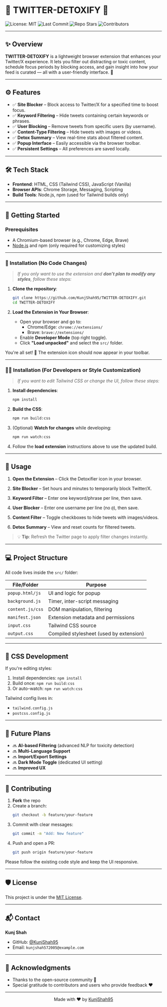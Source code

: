 # 🌟 TWITTER-DETOXIFY 🚀

![License: MIT](https://img.shields.io/badge/License-MIT-yellow.svg?style=for-the-badge)
![Last Commit](https://img.shields.io/github/last-commit/KunjShah95/TWITTER-DETOXIFY?style=for-the-badge)
![Repo Stars](https://img.shields.io/github/stars/KunjShah95/TWITTER-DETOXIFY?style=for-the-badge)
![Contributors](https://img.shields.io/github/contributors/KunjShah95/TWITTER-DETOXIFY?style=for-the-badge)

---

## ✨ Overview

**TWITTER-DETOXIFY** is a lightweight browser extension that enhances your Twitter/X experience. It lets you filter out distracting or toxic content, schedule focus periods by blocking access, and gain insight into how your feed is curated — all with a user-friendly interface. 🌈

---

## ⚙️ Features

- ✅ **Site Blocker** – Block access to Twitter/X for a specified time to boost focus.
- ✅ **Keyword Filtering** – Hide tweets containing certain keywords or phrases.
- ✅ **User Blocking** – Remove tweets from specific users (by username).
- ✅ **Content-Type Filtering** – Hide tweets with images or videos.
- ✅ **Detox Summary** – View real-time stats about filtered content.
- ✅ **Popup Interface** – Easily accessible via the browser toolbar.
- ✅ **Persistent Settings** – All preferences are saved locally.

---

## 🛠️ Tech Stack

- **Frontend**: HTML, CSS (Tailwind CSS), JavaScript (Vanilla)
- **Browser APIs**: Chrome Storage, Messaging, Scripting
- **Build Tools**: Node.js, npm (used for Tailwind builds only)

---

## 🚀 Getting Started

### Prerequisites

- A Chromium-based browser (e.g., Chrome, Edge, Brave)
- [Node.js](https://nodejs.org/) and npm (only required for customizing styles)

---

### 🧩 Installation (No Code Changes)

> _If you only want to use the extension and **don’t plan to modify any styles**, follow these steps:_

1. **Clone the repository**:
    ```bash
    git clone https://github.com/KunjShah95/TWITTER-DETOXIFY.git
    cd TWITTER-DETOXIFY
    ```

2. **Load the Extension in Your Browser**:
    - Open your browser and go to:
      - Chrome/Edge: `chrome://extensions/`
      - Brave: `brave://extensions/`
    - Enable **Developer Mode** (top right toggle).
    - Click **"Load unpacked"** and select the `src/` folder.

You're all set! 🎉 The extension icon should now appear in your toolbar.

---

### 🧑‍💻 Installation (For Developers or Style Customization)

> _If you want to edit Tailwind CSS or change the UI, follow these steps:_

1. **Install dependencies**:
    ```bash
    npm install
    ```

2. **Build the CSS**:
    ```bash
    npm run build:css
    ```

3. (Optional) **Watch for changes** while developing:
    ```bash
    npm run watch:css
    ```

4. Follow the **load extension** instructions above to use the updated build.

---

## 📖 Usage

1. **Open the Extension** – Click the Detoxifier icon in your browser.

2. **Site Blocker** – Set hours and minutes to temporarily block Twitter/X.

3. **Keyword Filter** – Enter one keyword/phrase per line, then save.

4. **User Blocker** – Enter one username per line (no `@`), then save.

5. **Content Filter** – Toggle checkboxes to hide tweets with images/videos.

6. **Detox Summary** – View and reset counts for filtered tweets.

> 💡 **Tip**: Refresh the Twitter page to apply filter changes instantly.

---

## 💻 Project Structure

All code lives inside the `src/` folder:

| File/Folder         | Purpose |
|---------------------|---------|
| `popup.html/js`     | UI and logic for popup |
| `background.js`     | Timer, inter-script messaging |
| `content.js/css`    | DOM manipulation, filtering |
| `manifest.json`     | Extension metadata and permissions |
| `input.css`         | Tailwind CSS source |
| `output.css`        | Compiled stylesheet (used by extension) |

---

## 🌈 CSS Development

If you're editing styles:

1. Install dependencies: `npm install`
2. Build once: `npm run build:css`
3. Or auto-watch: `npm run watch:css`

Tailwind config lives in:
- `tailwind.config.js`
- `postcss.config.js`

---

## 🔮 Future Plans

- 🔜 **AI-based Filtering** (advanced NLP for toxicity detection)
- 🔜 **Multi-Language Support**
- 🔜 **Import/Export Settings**
- 🔜 **Dark Mode Toggle** (dedicated UI setting)
- 🔜 **Improved UX**

---

## 🤝 Contributing

1. **Fork** the repo
2. Create a branch:
    ```bash
    git checkout -b feature/your-feature
    ```
3. Commit with clear messages:
    ```bash
    git commit -m "Add: New feature"
    ```
4. Push and open a PR:
    ```bash
    git push origin feature/your-feature
    ```

Please follow the existing code style and keep the UI responsive.

---

## 🛡️ License

This project is under the [MIT License](LICENSE).

---

## 📬 Contact

**Kunj Shah**

- GitHub: [@KunjShah95](https://github.com/KunjShah95)
- Email: `kunjshah572005@example.com` 
---

## 🙏 Acknowledgments

- Thanks to the open-source community 🙌
- Special gratitude to contributors and users who provide feedback ❤️

---

<div align="center">
  Made with ❤️ by <a href="https://github.com/KunjShah95">KunjShah95</a>
</div>
